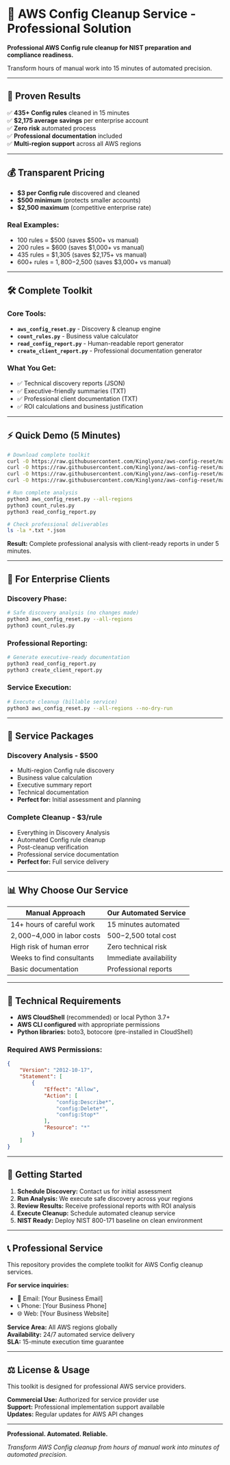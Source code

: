 # 🚀 AWS Config Cleanup Service - Professional Solution

**Professional AWS Config rule cleanup for NIST preparation and compliance readiness.**

Transform hours of manual work into 15 minutes of automated precision.

---

## 🎯 **Proven Results**

✅ **435+ Config rules** cleaned in 15 minutes  
✅ **$2,175 average savings** per enterprise account  
✅ **Zero risk** automated process  
✅ **Professional documentation** included  
✅ **Multi-region support** across all AWS regions

---

## 💰 **Transparent Pricing**

- **$3 per Config rule** discovered and cleaned
- **$500 minimum** (protects smaller accounts)
- **$2,500 maximum** (competitive enterprise rate)

### **Real Examples:**
- 100 rules = $500 (saves $500+ vs manual)
- 200 rules = $600 (saves $1,000+ vs manual) 
- 435 rules = $1,305 (saves $2,175+ vs manual)
- 600+ rules = $1,800-$2,500 (saves $3,000+ vs manual)

---

## 🛠️ **Complete Toolkit**

### **Core Tools:**
- **`aws_config_reset.py`** - Discovery & cleanup engine
- **`count_rules.py`** - Business value calculator  
- **`read_config_report.py`** - Human-readable report generator
- **`create_client_report.py`** - Professional documentation generator

### **What You Get:**
- ✅ Technical discovery reports (JSON)
- ✅ Executive-friendly summaries (TXT)
- ✅ Professional client documentation (TXT)
- ✅ ROI calculations and business justification

---

## ⚡ **Quick Demo (5 Minutes)**

```bash
# Download complete toolkit
curl -O https://raw.githubusercontent.com/Kinglyonz/aws-config-reset/main/src/aws_config_reset.py
curl -O https://raw.githubusercontent.com/Kinglyonz/aws-config-reset/main/src/count_rules.py  
curl -O https://raw.githubusercontent.com/Kinglyonz/aws-config-reset/main/src/read_config_report.py
curl -O https://raw.githubusercontent.com/Kinglyonz/aws-config-reset/main/src/create_client_report.py

# Run complete analysis
python3 aws_config_reset.py --all-regions
python3 count_rules.py
python3 read_config_report.py

# Check professional deliverables
ls -la *.txt *.json
```

**Result:** Complete professional analysis with client-ready reports in under 5 minutes.

---

## 🏢 **For Enterprise Clients**

### **Discovery Phase:**
```bash
# Safe discovery analysis (no changes made)
python3 aws_config_reset.py --all-regions
python3 count_rules.py
```

### **Professional Reporting:**
```bash
# Generate executive-ready documentation
python3 read_config_report.py
python3 create_client_report.py
```

### **Service Execution:**
```bash
# Execute cleanup (billable service)
python3 aws_config_reset.py --all-regions --no-dry-run
```

---

## 🎯 **Service Packages**

### **Discovery Analysis - $500**
- Multi-region Config rule discovery
- Business value calculation
- Executive summary report
- Technical documentation
- **Perfect for:** Initial assessment and planning

### **Complete Cleanup - $3/rule**
- Everything in Discovery Analysis
- Automated Config rule cleanup
- Post-cleanup verification
- Professional service documentation
- **Perfect for:** Full service delivery

---

## 📊 **Why Choose Our Service**

| **Manual Approach** | **Our Automated Service** |
|-------------------|-------------------------|
| 14+ hours of careful work | 15 minutes automated |
| $2,000-$4,000 in labor costs | $500-$2,500 total cost |
| High risk of human error | Zero technical risk |
| Weeks to find consultants | Immediate availability |
| Basic documentation | Professional reports |

---

## 🔧 **Technical Requirements**

- **AWS CloudShell** (recommended) or local Python 3.7+
- **AWS CLI configured** with appropriate permissions
- **Python libraries:** boto3, botocore (pre-installed in CloudShell)

### **Required AWS Permissions:**
```json
{
    "Version": "2012-10-17",
    "Statement": [
        {
            "Effect": "Allow",
            "Action": [
                "config:Describe*",
                "config:Delete*",
                "config:Stop*"
            ],
            "Resource": "*"
        }
    ]
}
```

---

## 🚀 **Getting Started**

1. **Schedule Discovery:** Contact us for initial assessment
2. **Run Analysis:** We execute safe discovery across your regions  
3. **Review Results:** Receive professional reports with ROI analysis
4. **Execute Cleanup:** Schedule automated cleanup service
5. **NIST Ready:** Deploy NIST 800-171 baseline on clean environment

---

## 📞 **Professional Service**

This repository provides the complete toolkit for AWS Config cleanup services.

**For service inquiries:**
- 📧 Email: [Your Business Email]
- 📞 Phone: [Your Business Phone]  
- 🌐 Web: [Your Business Website]

**Service Area:** All AWS regions globally  
**Availability:** 24/7 automated service delivery  
**SLA:** 15-minute execution time guarantee

---

## ⚖️ **License & Usage**

This toolkit is designed for professional AWS service providers. 

**Commercial Use:** Authorized for service provider use  
**Support:** Professional implementation support available  
**Updates:** Regular updates for AWS API changes

---

**Professional. Automated. Reliable.**

*Transform AWS Config cleanup from hours of manual work into minutes of automated precision.*
